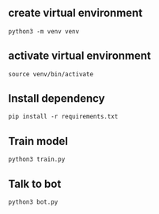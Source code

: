## create virtual environment
```
python3 -m venv venv
```
## activate virtual environment
```
source venv/bin/activate
```
## Install dependency
```
pip install -r requirements.txt
```
## Train model
```
python3 train.py
```
## Talk to bot
```
python3 bot.py
```
